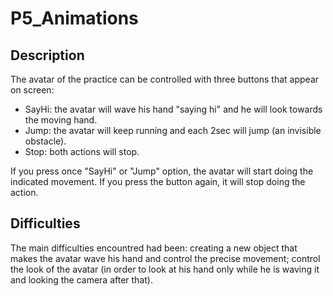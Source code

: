 # P5_Animations

## Description 
The avatar of the practice can be controlled with three buttons that appear on screen: 
- SayHi: the avatar will wave his hand "saying hi" and he will look towards the moving hand.
- Jump: the avatar will keep running and each 2sec will jump (an invisible obstacle).
- Stop: both actions will stop.

If you press once "SayHi" or "Jump" option, the avatar will start doing the indicated movement. If you press the button again, it will stop doing the action. 

## Difficulties 
The main difficulties encountred had been: creating a new object that makes the avatar wave his hand and control the precise movement; control the look of the avatar (in order to look at his hand only while he is waving it and looking the camera after that).
